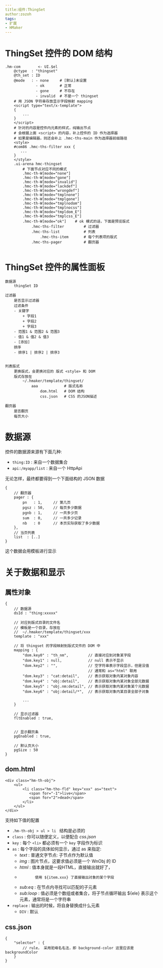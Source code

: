 ```yaml
---
title:组件:ThingSet
author:zozoh
tags:
- 扩展
- HMaker
---
```


# ThingSet 控件的 DOM 结构

```
.hm-com        <- UI.$el
    @ctype  : "thingset"
    @th_set : ID
    @mode   : - none     # [默认]未设置
              - ok       # 正常
              - gone     # 不存在
              - invalid  # 不是一个 thingset
    # 用 JSON 字符串存放显示字段映射 mapping
    <script type="text/x-template">
    {
        ...
    }
    </script>
    # 针对的内容是控件内元素的样式，纯输出节点
    # 会根据上面 <script> 的内容，补上控件的 ID 作为选择器
    # 如果是编辑器，则还会补上 .hmc-ths-main 作为选择器前缀路径
    <style>
    #com86 .hmc-ths-filter xxx {
       ...
    }
    </style>
    .ui-arena hmc-thingset
        # 下面节点对应不同的模式
        .hmc-th-W[mode="none"]
        .hmc-th-W[mode="gone"]
        .hmc-th-W[mode="invalid"]
        .hmc-th-W[mode="lackdef"]
        .hmc-th-W[mode="wrongdef"]
        .hmc-th-W[mode="tmplnone"]
        .hmc-th-W[mode="tmplgone"]
        .hmc-th-W[mode="tmplnodom"]
        .hmc-th-W[mode="tmplnocss"]
        .hmc-th-W[mode="tmpldom_E"]
        .hmc-th-W[mode="tmplcss_E"]
        .hmc-th-W[mode="ok"]    # ok 模式的话，下面是预览版式
            .hmc-ths-filter         # 过滤器
            .hmc-ths-list           # 列表
                .hmc-ths-item       # 每个列表项的版式
            .hmc-ths-pager          # 翻页器
        
```

# ThingSet 控件的属性面板

```
数据源
    thingSet ID

过滤器
    是否显示过滤器
    过滤条件
    - 关键字
        + 字段1
        + 字段2
        + 字段3
    - 范围1 & 范围2 & 范围3
    - 值1 & 值2 & 值3
    - [添加]
    排序
    - 排序1 | 排序2 | 排序3
    

列表版式
    更换版式，会更换对应的 版式 <style> 和 DOM
    版式存放在
        ~/.hmaker/template/thingset/
            aaa            # 版式名称
                dom.html   # DOM 结构
                css.json   # CSS 的JSON描述

翻页器
    是否翻页
    每页大小
```

# 数据源

控件的数据源来源有下面几种:

- `thing:ID` : 来自一个数据集合
- `api:/myapp/list` : 来自一个 HttpApi

无论怎样，最终都要得到一个下面结构的 JSON 数据

```
{
    // 翻页器
    pager : {
        pn   : 1,     // 第几页
        pgsz : 50,    // 每页多少数据
        pgnb : 1,     // 一共多少页
        sum  : 0,     // 一共多少记录
        nb   : 0      // 本页实际获取了多少数据
    },
    // 当页列表
    list  : [..]
}
```

这个数据会用模板进行显示

# 关于数据和显示

## 属性对象

```
{
    // 数据源
    dsId : "thing:xxxxx"
    
    // 对应到版式目录的文件名
    // 模板是一个目录，存放在
    //  ~/.hmaker/template/thingset/xxx
    template : "xxx"
    
    // 将 thingset 的字段映射到版式文件的 DOM 中
    mapping : {
        "dom.key0" : "th_nm",         // 直接对应到对象某字段
        "dom.key1" : null,            // null 表示不显示
        "dom.key2" : "",              // 空字符串表示字段显示，但是没值
                                      // 通常和 as="html" 联用
        "dom.key3" : "cat:detail",    // 表示获取对象内某对象内容
        "dom.key4" : "obj:detail",    // 表示获取对象内某对象全部元数据
        "dom.key5" : "obj.nm:detail", // 表示获取对象内某对象某个元数据
        "dom.key6" : "obj:detail/*",  // 表示获取对象内某目录全部子对象

        ...
    }
    
    // 显示过滤器
    fltEnabled : true,
    
    
    // 显示翻页条
    pgEnabled : true,
    
    // 默认页大小
    pgSize : 50
}
```

## dom.html

```
<div class="hm-th-obj">
    <ul>
        <li class="hm-tho-fld" key="xxx" as="text">
           <span for="-1">live</span>
           <span for="2">dead</span>
        </li>
    </ul>
</div>
```

支持如下值的配置

* `.hm-th-obj > ul > li ` 结构是必须的 
* `class` : 你可以随便定义，以便配合 *css.json*
* `key`   : 每个 `<li>` 都必须有一个 `key` 字段作为标识
* `as`    : 每个字段的具体如何显示，通过 as 来指定:
    - *text*   : 普通文字节点: 子节点作为默认值
    - *img*    : 图片节点，这要求值必须是一个 WnObj 的 ID
    - *html*   : 值本身就是一段HTML，直接输出就好了，
    -            使用 ${item.xxx} 了直接输出对象的某个字段
    - *sub:eq* : 在节点内寻找可以匹配的子元素
    - *sub:loop* : 值必须是个数组或者集合，将子节点循环输出
                   ${ele} 表示这个元素，通常将是一个字符串  
* `replace` : 输出的时候，将自身替换成什么元素
    - `DIV` : 默认

## css.json

```
{
    "selector" : {
        // rule， 采用驼峰名名法，即 background-color 这里应该是 backgroundColor
    }
}
```




